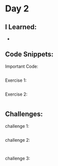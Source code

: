 # Day 2


## I Learned: 

- 

## Code Snippets:

Important Code: 
```JS

```

Exercise 1: 

```JS

```

Exercise 2: 

```JS

```

## Challenges: 

challenge 1: 

```JS

```


challenge 2: 

```JS


```


challenge 3: 

```JS


```
